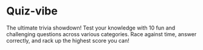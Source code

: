 # Quiz-vibe
 The ultimate trivia showdown! Test your knowledge with 10 fun and challenging questions across various categories. Race against time, answer correctly, and rack up the highest score you can! 
